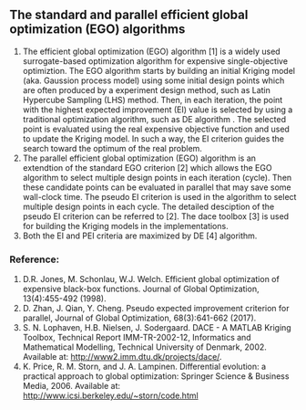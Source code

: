 ## The standard and parallel efficient global optimization (EGO) algorithms

1. The efficient global optimization (EGO) algorithm [1] is a widely used surrogate-based optimization algorithm for expensive single-objective optimiztion. The EGO algorithm starts by building an initial Kriging model (aka. Gaussion process model) using some initial design points which are often produced by a experiment design method, such as Latin Hypercube Sampling (LHS) method. Then, in each iteration, the point with the highest expected improvement (EI) value is selected  by using a traditional optimization algorithm, such as DE algorithm . The selected point is evaluated using the real expensive objective function and used to update the Kriging model. In such a way, the EI criterion guides the search toward the optimum of the real problem.
2. The parallel efficient global optimization (EGO) algorithm is an extendtion of the standard EGO criterion [2] which allows the EGO algorithm to select multiple design points in each iteration (cycle). Then these candidate points can be evaluated in parallel that may save some wall-clock time. The pseudo EI criterion is used in the algorithm to select multiple design points in each cycle. The detailed desciption of the pseudo EI criterion can be referred to [2]. The dace toolbox [3] is used for building the Kriging models in the implementations.
3. Both the EI and PEI criteria are maximized by DE [4] algorithm.

### Reference:
1. D.R. Jones, M. Schonlau, W.J. Welch. Efficient global optimization of expensive black-box functions. Journal of Global Optimization, 13(4):455-492 (1998).
2. D. Zhan, J. Qian, Y. Cheng. Pseudo expected improvement criterion for parallel, Journal of Global Optimization, 68(3):641-662 (2017). 
3. S. N. Lophaven, H.B. Nielsen, J. Sodergaard. DACE - A MATLAB Kriging Toolbox, Technical Report IMM-TR-2002-12, Informatics and Mathematical Modelling, Technical University of Denmark, 2002. Available at: http://www2.imm.dtu.dk/projects/dace/.
4. K. Price, R. M. Storn, and J. A. Lampinen. Differential evolution: a practical approach to global optimization: Springer Science & Business Media, 2006. Available at: http://www.icsi.berkeley.edu/~storn/code.html
